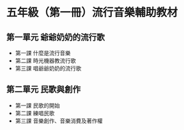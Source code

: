 # 五年級（第一冊）流行音樂輔助教材

## 第一單元  爺爺奶奶的流行歌

- 第一課  什麼是流行音樂
- 第二課  時光機器教流行歌
- 第三課  唱爺爺奶奶的流行歌

## 第二單元  民歌與創作

- 第一課  民歌的開始
- 第二課  練唱民歌
- 第三課  音樂創作、音樂消費及著作權

